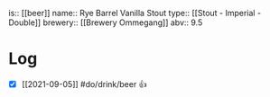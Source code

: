 is:: [[beer]]
name:: Rye Barrel Vanilla Stout
type:: [[Stout - Imperial - Double]]
brewery:: [[Brewery Ommegang]]
abv:: 9.5

# Log
- [x] [[2021-09-05]] #do/drink/beer 👍
